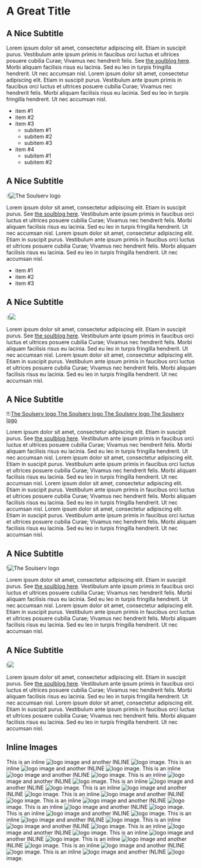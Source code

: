 
# A Great Title

## A Nice Subtitle

Lorem ipsum dolor sit amet, consectetur adipiscing elit. Etiam in suscipit purus.
Vestibulum ante ipsum primis in faucibus orci luctus et ultrices posuere cubilia Curae; Vivamus nec hendrerit felis.
See [the soulblog here](http://blog.soulserv.net).
Morbi aliquam facilisis risus eu lacinia. Sed eu leo in turpis fringilla hendrerit. Ut nec accumsan nisl.
Lorem ipsum dolor sit amet, consectetur adipiscing elit. Etiam in suscipit purus.
Vestibulum ante ipsum primis in faucibus orci luctus et ultrices posuere cubilia Curae; Vivamus nec hendrerit felis.
Morbi aliquam facilisis risus eu lacinia. Sed eu leo in turpis fringilla hendrerit. Ut nec accumsan nisl.

* item #1
* item #2
* item #3
	* subitem #1
	* subitem #2
	* subitem #3
* item #4
	* subitem #1
	* subitem #2

## A Nice Subtitle

:!![The Soulserv logo](soulserv.png)

Lorem ipsum dolor sit amet, consectetur adipiscing elit. Etiam in suscipit purus.
See [the soulblog here](http://blog.soulserv.net).
Vestibulum ante ipsum primis in faucibus orci luctus et ultrices posuere cubilia Curae; Vivamus nec hendrerit felis.
Morbi aliquam facilisis risus eu lacinia. Sed eu leo in turpis fringilla hendrerit. Ut nec accumsan nisl.
Lorem ipsum dolor sit amet, consectetur adipiscing elit. Etiam in suscipit purus.
Vestibulum ante ipsum primis in faucibus orci luctus et ultrices posuere cubilia Curae; Vivamus nec hendrerit felis.
Morbi aliquam facilisis risus eu lacinia. Sed eu leo in turpis fringilla hendrerit. Ut nec accumsan nisl.

* item #1
* item #2
* item #3

## A Nice Subtitle

:!![](soulserv.png)

Lorem ipsum dolor sit amet, consectetur adipiscing elit. Etiam in suscipit purus.
See [the soulblog here](http://blog.soulserv.net).
Vestibulum ante ipsum primis in faucibus orci luctus et ultrices posuere cubilia Curae; Vivamus nec hendrerit felis.
Morbi aliquam facilisis risus eu lacinia. Sed eu leo in turpis fringilla hendrerit. Ut nec accumsan nisl.
Lorem ipsum dolor sit amet, consectetur adipiscing elit. Etiam in suscipit purus.
Vestibulum ante ipsum primis in faucibus orci luctus et ultrices posuere cubilia Curae; Vivamus nec hendrerit felis.
Morbi aliquam facilisis risus eu lacinia. Sed eu leo in turpis fringilla hendrerit. Ut nec accumsan nisl.

## A Nice Subtitle

!!:[The Soulserv logo The Soulserv logo The Soulserv logo The Soulserv logo](soulserv.png)

Lorem ipsum dolor sit amet, consectetur adipiscing elit. Etiam in suscipit purus.
See [the soulblog here](http://blog.soulserv.net).
Vestibulum ante ipsum primis in faucibus orci luctus et ultrices posuere cubilia Curae; Vivamus nec hendrerit felis.
Morbi aliquam facilisis risus eu lacinia. Sed eu leo in turpis fringilla hendrerit. Ut nec accumsan nisl.
Lorem ipsum dolor sit amet, consectetur adipiscing elit. Etiam in suscipit purus.
Vestibulum ante ipsum primis in faucibus orci luctus et ultrices posuere cubilia Curae; Vivamus nec hendrerit felis.
Morbi aliquam facilisis risus eu lacinia. Sed eu leo in turpis fringilla hendrerit. Ut nec accumsan nisl.
Lorem ipsum dolor sit amet, consectetur adipiscing elit. Etiam in suscipit purus.
Vestibulum ante ipsum primis in faucibus orci luctus et ultrices posuere cubilia Curae; Vivamus nec hendrerit felis.
Morbi aliquam facilisis risus eu lacinia. Sed eu leo in turpis fringilla hendrerit. Ut nec accumsan nisl.
Lorem ipsum dolor sit amet, consectetur adipiscing elit. Etiam in suscipit purus.
Vestibulum ante ipsum primis in faucibus orci luctus et ultrices posuere cubilia Curae; Vivamus nec hendrerit felis.
Morbi aliquam facilisis risus eu lacinia. Sed eu leo in turpis fringilla hendrerit. Ut nec accumsan nisl.

## A Nice Subtitle

!![The Soulserv logo](soulserv.png)

Lorem ipsum dolor sit amet, consectetur adipiscing elit. Etiam in suscipit purus.
See [the soulblog here](http://blog.soulserv.net).
Vestibulum ante ipsum primis in faucibus orci luctus et ultrices posuere cubilia Curae; Vivamus nec hendrerit felis.
Morbi aliquam facilisis risus eu lacinia. Sed eu leo in turpis fringilla hendrerit. Ut nec accumsan nisl.
Lorem ipsum dolor sit amet, consectetur adipiscing elit. Etiam in suscipit purus.
Vestibulum ante ipsum primis in faucibus orci luctus et ultrices posuere cubilia Curae; Vivamus nec hendrerit felis.
Morbi aliquam facilisis risus eu lacinia. Sed eu leo in turpis fringilla hendrerit. Ut nec accumsan nisl.

## A Nice Subtitle

!![](soulserv.png)

Lorem ipsum dolor sit amet, consectetur adipiscing elit. Etiam in suscipit purus.
See [the soulblog here](http://blog.soulserv.net).
Vestibulum ante ipsum primis in faucibus orci luctus et ultrices posuere cubilia Curae; Vivamus nec hendrerit felis.
Morbi aliquam facilisis risus eu lacinia. Sed eu leo in turpis fringilla hendrerit. Ut nec accumsan nisl.
Lorem ipsum dolor sit amet, consectetur adipiscing elit. Etiam in suscipit purus.
Vestibulum ante ipsum primis in faucibus orci luctus et ultrices posuere cubilia Curae; Vivamus nec hendrerit felis.
Morbi aliquam facilisis risus eu lacinia. Sed eu leo in turpis fringilla hendrerit. Ut nec accumsan nisl.

## Inline Images

This is an inline ![logo](soulserv.png) image and another INLINE ![logo](soulserv.png) image. 
This is an inline ![logo](soulserv.png) image and another INLINE ![logo](soulserv.png) image. 
This is an inline ![logo](soulserv.png) image and another INLINE ![logo](soulserv.png) image. 
This is an inline ![logo](soulserv.png) image and another INLINE ![logo](soulserv.png) image. 
This is an inline ![logo](soulserv.png) image and another INLINE ![logo](soulserv.png) image. 
This is an inline ![logo](soulserv.png) image and another INLINE ![logo](soulserv.png) image. 
This is an inline ![logo](soulserv.png) image and another INLINE ![logo](soulserv.png) image. 
This is an inline ![logo](soulserv.png) image and another INLINE ![logo](soulserv.png) image. 
This is an inline ![logo](soulserv.png) image and another INLINE ![logo](soulserv.png) image. 
This is an inline ![logo](soulserv.png) image and another INLINE ![logo](soulserv.png) image. 
This is an inline ![logo](soulserv.png) image and another INLINE ![logo](soulserv.png) image. 
This is an inline ![logo](soulserv.png) image and another INLINE ![logo](soulserv.png) image. 
This is an inline ![logo](soulserv.png) image and another INLINE ![logo](soulserv.png) image. 
This is an inline ![logo](soulserv.png) image and another INLINE ![logo](soulserv.png) image. 
This is an inline ![logo](soulserv.png) image and another INLINE ![logo](soulserv.png) image. 
This is an inline ![logo](soulserv.png) image and another INLINE ![logo](soulserv.png) image. 
This is an inline ![logo](soulserv.png) image and another INLINE ![logo](soulserv.png) image. 

